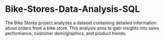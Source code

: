 # Bike-Stores-Data-Analysis-SQL
The Bike Stores project analyzes a dataset containing detailed information about orders from a bike store. This analysis aims to gain insights into sales performance, customer demographics, and product trends.
